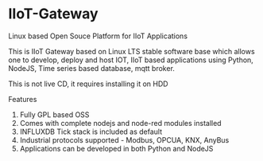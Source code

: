 # IIoT-Gateway
Linux based Open Souce Platform for IIoT Applications

This is IIoT Gateway based on Linux LTS stable software base which allows one to develop, deploy and host IOT, IIoT based applications using Python, NodeJS, Time series based database, mqtt broker.

This is not live CD, it requires installing it on HDD

Features

1. Fully GPL based OSS
2. Comes with complete nodejs and node-red modules installed
3. INFLUXDB Tick stack is included as default
4. Industrial protocols supported - Modbus, OPCUA, KNX, AnyBus
5. Applications can be developed in both Python and NodeJS
